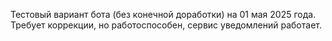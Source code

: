 Тестовый вариант бота (без конечной доработки) на 01 мая 2025 года. Требует коррекции, но работоспособен, сервис уведомлений работает.
